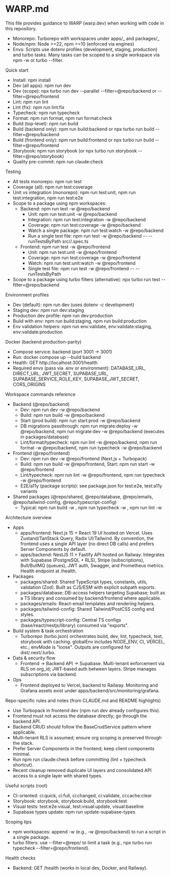 # WARP.md

This file provides guidance to WARP (warp.dev) when working with code in this repository.

- Monorepo: Turborepo with workspaces under apps/_ and packages/_
- Node/npm: Node >=22, npm >=10 (enforced via engines)
- Envs: Scripts use dotenv profiles (development, staging, production) and turbo tasks. Many tasks can be scoped to a single workspace via npm -w or turbo --filter.

Quick start

- Install: npm install
- Dev (all apps): npm run dev
- Dev (scope): npx turbo run dev --parallel --filter=@repo/backend or --filter=@repo/frontend
- Lint: npm run lint
- Lint (fix): npm run lint:fix
- Typecheck: npm run typecheck
- Format: npm run format, npm run format:check
- Build (top-level): npm run build
- Build (backend only): npm run build:backend or npx turbo run build --filter=@repo/backend
- Build (frontend only): npm run build:frontend or npx turbo run build --filter=@repo/frontend
- Storybook: npm run storybook (or npx turbo run storybook --filter=@repo/storybook)
- Quality pre-commit: npm run claude:check

Testing

- All tests monorepo: npm run test
- Coverage (all): npm run test:coverage
- Unit vs integration (monorepo): npm run test:unit, npm run test:integration, npm run test:e2e
- Scope to a package using npm workspaces:
    - Backend: npm run test -w @repo/backend
        - Unit: npm run test:unit -w @repo/backend
        - Integration: npm run test:integration -w @repo/backend
        - Coverage: npm run test:coverage -w @repo/backend
        - Watch a single package: npm run test:watch -w @repo/backend
        - Run a single test file: npm run test -w @repo/backend -- --runTestsByPath src/<path>/<spec>.spec.ts
    - Frontend: npm run test -w @repo/frontend
        - Unit: npm run test:unit -w @repo/frontend
        - Coverage: npm run test:coverage -w @repo/frontend
        - Watch: npm run test:unit:watch -w @repo/frontend
        - Single test file: npm run test -w @repo/frontend -- --runTestsByPath <relative path to test>
- Scope to a package using turbo filters (alternative): npx turbo run test --filter=@repo/backend

Environment profiles

- Dev (default): npm run dev (uses dotenv -c development)
- Staging dev: npm run dev:staging
- Production dev profile: npm run dev:production
- Build with env: npm run build:staging, npm run build:production
- Env validation helpers: npm run env:validate, env:validate:staging, env:validate:production

Docker (backend production-parity)

- Compose service: backend (port 3001 -> 3001)
- Run: docker compose up --build backend
- Health: GET http://localhost:3001/health
- Required envs (pass via .env or environment): DATABASE_URL, DIRECT_URL, JWT_SECRET, SUPABASE_URL, SUPABASE_SERVICE_ROLE_KEY, SUPABASE_JWT_SECRET, CORS_ORIGINS

Workspace commands reference

- Backend (@repo/backend)
    - Dev: npm run dev -w @repo/backend
    - Build: npm run build -w @repo/backend
    - Start (prod build): npm run start:prod -w @repo/backend
    - DB migrations passthrough: npm run migrate:deploy -w @repo/backend, npm run migrate:dev -w @repo/backend (executes in packages/database)
    - Lint/format/typecheck: npm run lint -w @repo/backend, npm run format -w @repo/backend, npm run typecheck -w @repo/backend
- Frontend (@repo/frontend)
    - Dev: npm run dev -w @repo/frontend (Next.js + Turbopack)
    - Build: npm run build -w @repo/frontend, Start: npm run start -w @repo/frontend
    - Lint/typecheck: npm run lint -w @repo/frontend, npm run typecheck -w @repo/frontend
    - E2E/a11y (package scripts): see package.json for test:e2e, test:a11y variants
- Shared packages (@repo/shared, @repo/database, @repo/emails, @repo/tailwind-config, @repo/typescript-config)
    - Typical: npm run build -w <pkg>, npm run typecheck -w <pkg>, npm run lint -w <pkg>

Architecture overview

- Apps
    - apps/frontend: Next.js 15 + React 19 UI hosted on Vercel. Uses Zustand/TanStack Query, Radix UI/Tailwind. By convention, the frontend uses a single API layer (no direct DB calls) and prefers Server Components by default.
    - apps/backend: NestJS 11 + Fastify API hosted on Railway. Integrates with Supabase (PostgreSQL + RLS), Stripe (subscriptions), Bull/BullMQ (queues), JWT auth, Swagger, and Prometheus metrics. Health endpoint at /health.
- Packages
    - packages/shared: Shared TypeScript types, constants, utils, validation (Zod). Built as CJS/ESM with explicit subpath exports.
    - packages/database: DB-access helpers targeting Supabase; built as a TS library and consumed by backend/frontend where applicable.
    - packages/emails: React-email templates and rendering helpers.
    - packages/tailwind-config: Shared Tailwind/PostCSS config and styles.
    - packages/typescript-config: Central TS configs (base/react/nestjs/library) consumed via "exports".
- Build system & task orchestration
    - Turborepo (turbo.json) orchestrates build, dev, lint, typecheck, test, storybook with caching. globalEnv includes NODE_ENV, CI, VERCEL, etc.; envMode is "loose". Outputs are configured for dist/.next/.turbo.
- Data & security flow
    - Frontend → Backend API → Supabase. Multi-tenant enforcement via RLS on org_id; JWT-based auth between layers. Stripe manages subscriptions via backend.
- Ops
    - Frontend deployed to Vercel, backend to Railway. Monitoring and Grafana assets exist under apps/backend/src/monitoring/grafana.

Repo-specific rules and notes (from CLAUDE.md and README highlights)

- Use Turbopack in frontend dev (npm run dev already configures this).
- Frontend must not access the database directly; go through the backend API.
- Backend CRUD should follow the BaseCrudService pattern where applicable.
- Multi-tenant RLS is assumed; ensure org scoping is preserved through the stack.
- Prefer Server Components in the frontend; keep client components minimal.
- Run npm run claude:check before committing (lint + typecheck shortcut).
- Recent cleanup removed duplicate UI layers and consolidated API access to a single layer with shared types.

Useful scripts (root)

- CI-oriented: ci:quick, ci:full, ci:changed, ci:validate, ci:cache:clear
- Storybook: storybook, storybook:build, storybook:test
- Visual tests: test:e2e:visual, test:visual:update, visual:baseline
- Supabase types update: npm run update-supabase-types

Scoping tips

- npm workspaces: append -w <workspaceName> (e.g., -w @repo/backend) to run a script in a single package.
- turbo filters: use --filter=@repo/<name> to limit a task (e.g., npx turbo run typecheck --filter=@repo/frontend).

Health checks

- Backend: GET /health (works in local dev, Docker, and Railway).

